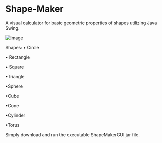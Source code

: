 # Shape-Maker
A visual calculator for basic geometric properties of shapes utilizing Java Swing.

![image](https://user-images.githubusercontent.com/78992098/124407226-5b3f7500-dd11-11eb-8789-4b0485358416.png)

Shapes:
• Circle

• Rectangle

• Square

•Triangle

•Sphere

•Cube

•Cone

•Cylinder

•Torus

Simply download and run the executable ShapeMakerGUI.jar file. 
